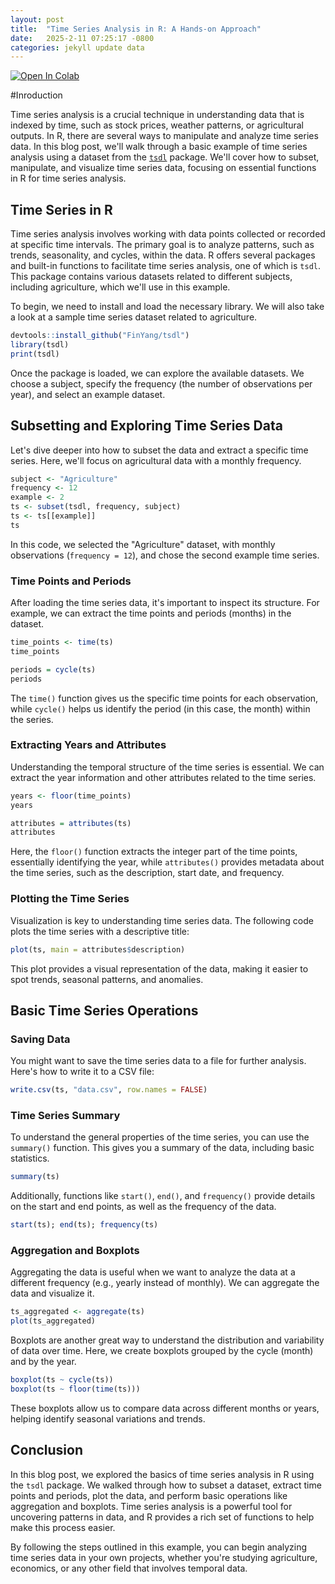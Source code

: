 ```yaml
---
layout: post
title:  "Time Series Analysis in R: A Hands-on Approach"
date:   2025-2-11 07:25:17 -0800
categories: jekyll update data
---
```



<a target="_blank" href="https://colab.research.google.com/github/jordan-hay/jordan-hay.github.io/blob/main/docs/assets/Time_Series_Analysis_in_R_A_Hands_on_Approach.ipynb
">
  <img src="https://colab.research.google.com/assets/colab-badge.svg" alt="Open In Colab"/>
</a>

#Inroduction

Time series analysis is a crucial technique in understanding data that is indexed by time, such as stock prices, weather patterns, or agricultural outputs. In R, there are several ways to manipulate and analyze time series data. In this blog post, we'll walk through a basic example of time series analysis using a dataset from the <a href="https://github.com/FinYang/tsdl" target="_blank">`tsdl`</a> package. We'll cover how to subset, manipulate, and visualize time series data, focusing on essential functions in R for time series analysis. 

## Time Series in R

Time series analysis involves working with data points collected or recorded at specific time intervals. The primary goal is to analyze patterns, such as trends, seasonality, and cycles, within the data. R offers several packages and built-in functions to facilitate time series analysis, one of which is `tsdl`. This package contains various datasets related to different subjects, including agriculture, which we'll use in this example.

To begin, we need to install and load the necessary library. We will also take a look at a sample time series dataset related to agriculture.

```r
devtools::install_github("FinYang/tsdl")
library(tsdl)
print(tsdl)
```

Once the package is loaded, we can explore the available datasets. We choose a subject, specify the frequency (the number of observations per year), and select an example dataset.

## Subsetting and Exploring Time Series Data

Let's dive deeper into how to subset the data and extract a specific time series. Here, we'll focus on agricultural data with a monthly frequency. 

```r
subject <- "Agriculture"
frequency <- 12
example <- 2
ts <- subset(tsdl, frequency, subject)
ts <- ts[[example]]
ts
```

In this code, we selected the "Agriculture" dataset, with monthly observations (`frequency = 12`), and chose the second example time series.

### Time Points and Periods

After loading the time series data, it's important to inspect its structure. For example, we can extract the time points and periods (months) in the dataset.

```r
time_points <- time(ts)
time_points
```

```r
periods = cycle(ts)
periods
```

The `time()` function gives us the specific time points for each observation, while `cycle()` helps us identify the period (in this case, the month) within the series.

### Extracting Years and Attributes

Understanding the temporal structure of the time series is essential. We can extract the year information and other attributes related to the time series.

```r
years <- floor(time_points)
years
```

```r
attributes = attributes(ts)
attributes
```

Here, the `floor()` function extracts the integer part of the time points, essentially identifying the year, while `attributes()` provides metadata about the time series, such as the description, start date, and frequency.

### Plotting the Time Series

Visualization is key to understanding time series data. The following code plots the time series with a descriptive title:

```r
plot(ts, main = attributes$description)
```

This plot provides a visual representation of the data, making it easier to spot trends, seasonal patterns, and anomalies.

## Basic Time Series Operations

### Saving Data

You might want to save the time series data to a file for further analysis. Here's how to write it to a CSV file:

```r
write.csv(ts, "data.csv", row.names = FALSE)
```

### Time Series Summary

To understand the general properties of the time series, you can use the `summary()` function. This gives you a summary of the data, including basic statistics.

```r
summary(ts)
```

Additionally, functions like `start()`, `end()`, and `frequency()` provide details on the start and end points, as well as the frequency of the data.

```r
start(ts); end(ts); frequency(ts)
```

### Aggregation and Boxplots

Aggregating the data is useful when we want to analyze the data at a different frequency (e.g., yearly instead of monthly). We can aggregate the data and visualize it.

```r
ts_aggregated <- aggregate(ts)
plot(ts_aggregated)
```

Boxplots are another great way to understand the distribution and variability of data over time. Here, we create boxplots grouped by the cycle (month) and by the year.

```r
boxplot(ts ~ cycle(ts))
boxplot(ts ~ floor(time(ts)))
```

These boxplots allow us to compare data across different months or years, helping identify seasonal variations and trends.

## Conclusion

In this blog post, we explored the basics of time series analysis in R using the `tsdl` package. We walked through how to subset a dataset, extract time points and periods, plot the data, and perform basic operations like aggregation and boxplots. Time series analysis is a powerful tool for uncovering patterns in data, and R provides a rich set of functions to help make this process easier.

By following the steps outlined in this example, you can begin analyzing time series data in your own projects, whether you're studying agriculture, economics, or any other field that involves temporal data.